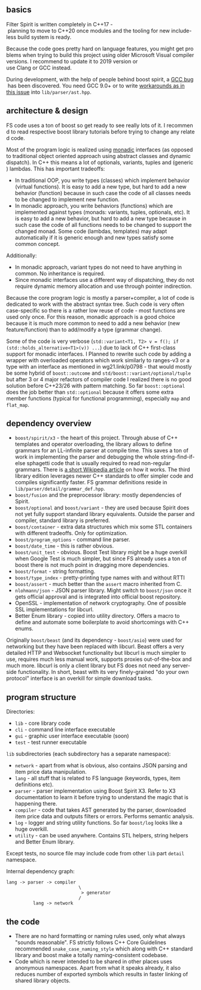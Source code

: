 ## basics

Filter Spirit is written completely in C++17 - planning to move to C++20 once modules and the tooling for new include-less build system is ready.

Because the code goes pretty hard on language features, you might get problems when trying to build this project using older Microsoft Visual compiler versions. I recommend to update it to 2019 version or use Clang or GCC instead.

During development, with the help of people behind boost spirit, a [GCC bug](https://gcc.gnu.org/bugzilla/show_bug.cgi?id=89381) has been discovered. You need GCC 9.0+ or to write [workarounds as in this issue](https://github.com/boostorg/spirit/issues/465#issuecomment-464537240) into `lib/parser/ast.hpp`.

## architecture & design

FS code uses a ton of boost so get ready to see really lots of it. I recommend to read respective boost library tutorials before trying to change any related code.

Most of the program logic is realized using [monadic](https://en.wikipedia.org/wiki/Monad_(functional_programming)) interfaces (as opposed to traditional object oriented approach using abstract classes and dynamic dispatch). In C++ this means a lot of optionals, variants, tuples and (generic) lambdas. This has important tradeoffs:

- In traditional OOP, you write types (classes) which implement behavior (virtual functions). It is easy to add a new type, but hard to add a new behavior (function) because in such case the code of all classes needs to be changed to implement new function.
- In monadic approach, you write behaviors (functions) which are implemented against types (monads: variants, tuples, optionals, etc). It is easy to add a new behavior, but hard to add a new type because in such case the code of all functions needs to be changed to support the changed monad. Some code (lambdas, templates) may adapt automatically if it is generic enough and new types satisfy some common concept.

Additionally:

- In monadic approach, variant types do not need to have anything in common. No inheritance is required.
- Since monadic interfaces use a different way of dispatching, they do not require dynamic memory allocation and use through pointer indirection.

Because the core program logic is mostly a parser+compiler, a lot of code is dedicated to work with the abstract syntax tree. Such code is very often case-specific so there is a rather low reuse of code - most functions are used only once. For this reason, monadic approach is a good choice because it is much more common to need to add a new behavior (new feature/function) than to add/modify a type (grammar change).

Some of the code is very verbose (`std::variant<T1, T2> v = f(); if (std::holds_alternative<T1>(v)) ...`) due to lack of C++ first-class support for monadic interfaces. I Planned to rewrite such code by adding a wrapper with overloaded operators which work similarly to ranges-v3 or a type with an interface as mentioned in wg21.link/p0798 - that would mostly be some hybrid of `boost::outcome` and `std/boost::variant/optional/tuple` but after 3 or 4 major refactors of compiler code I realized there is no good solution before C++23/26 with pattern matching. So far `boost::optional` does the job better than `std::optional` because it offers some extra member functions (typical for functional programming), especially `map` and `flat_map`.

## dependency overview

- `boost/spirit/x3` - the heart of this project. Through abuse of C++ templates and operator overloading, the library allows to define grammars for an LL-infinite parser at compile time. This saves a ton of work in implementing the parser and debugging the whole string-find-if-else sphagetti code that is usually required to read non-regular grammars. There is [a short Wikipedia article](https://en.wikipedia.org/wiki/Spirit_Parser_Framework) on how it works. The third library edition leverages newer C++ standards to offer simpler code and compiles significantly faster. FS grammar definitions reside in `lib/parser/detail/grammar_def.hpp`.
- `boost/fusion` and the preprocessor library: mostly dependencies of Spirit.
- `boost/optional` and `boost/variant` - they are used because Spirit does not yet fully support standard library equivalents. Outside the parser and compiler, standard library is preferred.
- `boost/container` - extra data structures which mix some STL containers with different tradeoffs. Only for optimization.
- `boost/program_options` - command line parser.
- `boost/date_time` - this is rather obvious.
- `boost/unit_test` - obvious. Boost Test library might be a huge overkill when Google Test is much simpler, but since FS already uses a ton of boost there is not much point in dragging more dependencies.
- `boost/format` - string formatting.
- `boost/type_index` - pretty-printing type names with and without RTTI
- `boost/assert` - much better than the `assert` macro inherited from C.
- `nlohmann/json` - JSON parser library. Might switch to `boost/json` once it gets official approval and is integrated into official boost repository.
- OpenSSL - implementation of network cryptography. One of possible SSL implementations for libcurl.
- Better Enum library - copied into utility directory. Offers a macro to define and automate some boilerplate to avoid shortcomings with C++ enums.

Originally `boost/beast` (and its dependency - `boost/asio`) were used for networking but they have been replaced with libcurl. Beast offers a very detailed HTTP and Websocket functionality but libcurl is much simpler to use, requires much less manual work, supports proxies out-of-the-box and much more. libcurl is only a client library but FS does not need any server-side functionality. In short, beast with its very finely-grained "do your own protocol" interface is an overkill for simple download tasks.

## program structure

Directories:

- `lib` - core library code
- `cli` - command line interface executable
- `gui` - graphic user interface executable (soon)
- `test` - test runner executable

`lib` subdirectories (each subdirectory has a separate namespace):

- `network` - apart from what is obvious, also contains JSON parsing and item price data manipulation.
- `lang` - all stuff that is related to FS language (keywords, types, item definitions etc).
- `parser` - parser implementation using Boost Spirit X3. Refer to X3 documentation to learn it before trying to understand the magic that is happening there.
- `compiler` - code that takes AST generated by the parser, downloaded item price data and outputs filters or errors. Performs semantic analysis.
- `log` - logger and string utility functions. So far `boost/log` looks like a huge overkill.
- `utility` - can be used anywhere. Contains STL helpers, string helpers and Better Enum library.

Except tests, no source file may include code from other `lib` part `detail` namespace.

Internal dependency graph:

```
lang -> parser -> compiler
                           \
                            > generator
                           /
          lang -> network
```

## the code

- There are no hard formatting or naming rules used, only what always "sounds reasonable". FS strictly follows C++ Core Guidelines recommended `snake_case_naming_style` which along with C++ standard library and boost make a totally naming-consistent codebase.
- Code which is never intended to be shared in other places uses anonymous namespaces. Apart from what it speaks already, it also reduces number of exported symbols which results in faster linking of shared library objects.
